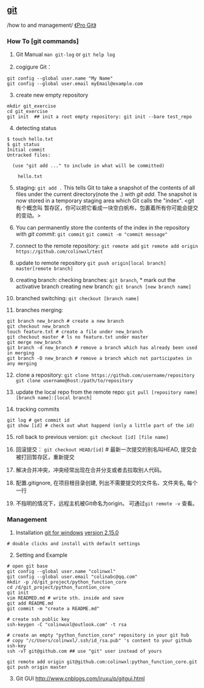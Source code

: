 ## [git](https://github.com/colinwxl)
/how to and management/
[《Pro Git》](https://git-scm.com/book/zh/v2) <chinese version>
### How To [git commands]
1. Git Manual
`man git-log` or `git help log`

2. cogigure Git：
```
git config --global user.name "My Name"
git config --global user.email myEmail@example.com
```
3. create new empty repository
```
mkdir git_exercise
cd git_exercise
git init  ## init a root empty repository: git init --bare test_repo
```

4. detecting status
```
$ touch hello.txt
$ git status
Initial commit
Untracked files:

  (use "git add ..." to include in what will be committed)

	hello.txt
```
5. staging: `git add .`
This tells Git to take a snapshot of the contents of all files under the current directory(note the .) with *git add*. The snapshot is now stored in a temporary staging area which Git calls the "index".
<git 有个概念叫 暂存区，你可以把它看成一块空白帆布，包裹着所有你可能会提交的变动。>

6. You can permanently store the contents of the index in the repository with *git commit*: `git commit`
`git commit -m "commit message"`

7. connect to the remote repository: `git remote add`
`git remote add origin https://github.com/colinwxl/test`

8. update to remote repository
`git push origin[local branch] master[remote branch]`

9. creating branch:
checking branches: `git branch`, * mark out the activative branch
creating new branch: `git branch [new branch name]`

10. branched switching: `git checkout [branch name]`

11. branches merging:
```
git branch new_branch # create a new branch
git checkout new_branch
touch feature.txt # create a file under new_branch
git checkout master # ls no feature.txt under master
git merge new_branch
git branch -d new_branch # remove a branch which has already been used in merging
git branch -D new_branch # remove a branch which not participates in any merging
```

12. clone a repository: `git clone https://github.com/username/repository`
`git clone username@host:/path/to/repository`

13. update the local repo from the remote repo:
`git pull [repository name] [branch name]:[local branch]`

14. tracking commits
```
git log # get commit id
git show [id] # check out what happend (only a little part of the id)
``` 

15. roll back to previous version:
`git checkout [id] [file name]`

16. 回滚提交： `git checkout HEAD/[id]` # 最新一次提交的别名叫HEAD, 提交会被打回暂存区，重新提交

17. 解决合并冲突，冲突经常出现在合并分支或者去拉取别人代码。

18. 配置.gitignore, 在项目根目录创建, 列出不需要提交的文件名、文件夹名, 每个一行

19. 不指明的情况下，远程主机被Git命名为origin。 可通过`git remote -v` 查看。 

### Management
1. Installation
[git for windows](https://git-for-windows.github.io/)
[version 2.15.0](https://github.com/git-for-windows/git/releases/download/v2.15.0.windows.1/Git-2.15.0-64-bit.exe)
```
# double clicks and install with default settings
```

2. Setting and Example

```
# open git base
git config --global user.name "colinwxl"
git config --global user.email "colinabc@qq.com"
mkdir -p /d/git_project/python_function_core
cd /d/git_project/python_fucntion_core
git init
vim READMED.md # write sth. inside and save
git add README.md
git commit -m "create a README.md"

# create ssh public key
ssh-keygen -C "colinwuxl@outlook.com" -t rsa

# create an empty "python_function_core" repository in your git hub
# copy "/c/Users/colinwxl/.ssh/id_rsa.pub" 's content to your github ssh-key
ssh -vT git@github.com ## use "git" user instead of yours

git remote add origin git@github.com:colinwxl:python_function_core.git
git push origin master
```

3. Git GUI
http://www.cnblogs.com/iruxu/p/gitgui.html
